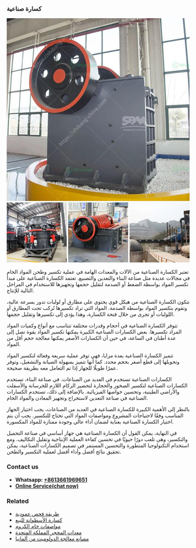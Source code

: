 <h3>كسارة صناعية</h3><img src='1701853183.jpg' alt=''><p>تعتبر الكسارة الصناعية من الآلات والمعدات الهامة في عملية تكسير وطحن المواد الخام في مجالات عديدة مثل صناعة البناء والتعدين والتصنيع. تعتمد الكسارة الصناعية على مبدأ تكسير المواد بواسطة الضغط أو الصدمة لتقليل حجمها وتجهيزها للاستخدام في المراحل التالية للإنتاج.</p><p>تتكون الكسارة الصناعية من هيكل قوي يحتوي على مطارق أو لولبات تدور بسرعة عالية، وتقوم بتكسير المواد بواسطة الصدمة. المواد التي تراد تكسيرها تُركب تحت المطارق أو اللولبات أو تجرى من خلال فتحة الكسارة، وهذا يؤدي إلى تكسيرها وتقليل حجمها.</p><p>تتوفر الكسارة الصناعية في أحجام وقدرات مختلفة تتناسب مع أنواع وكميات المواد المراد تكسيرها. بعض الكسارات الصناعية الكبيرة يمكنها تكسير المواد بقوة تصل إلى عدة أطنان في الساعة، في حين أن الكسارات الأصغر يمكنها معالجة حجم أقل من المواد.</p><p>تتميز الكسارة الصناعية بعدة مزايا، فهي توفر عملية سريعة وفعالة لتكسير المواد وتحويلها إلى قطع أصغر بحجم محدد. كما أنها تتميز بسهولة الصيانة والتشغيل، وتوفر عمرًا طويلًا للجهاز إذا تم التعامل معه بطريقة صحيحة.</p><p>الكسارات الصناعية تستخدم في العديد من الصناعات. في صناعة البناء، تستخدم الكسارات الصناعية لتكسير الصخور والحجارة لتحضير الركام اللازم للخرسانة والأسفلت والأراضي الطينية، وتحسين خواصها الفيزيائية. بالإضافة إلى ذلك، تستخدم الكسارات الصناعية في صناعة التعدين لاستخراج وتجهيز المعادن والمواد الخام.</p><p>بالنظر إلى الأهمية الكبيرة للكسارة الصناعية في العديد من الصناعات، يجب اختيار الجهاز المناسب وفقًا لاحتياجات المشروع ومواصفات المواد التي تحتاج للتكسير. يجب أن يتم اختيار الكسارة الصناعية بعناية لضمان أداء عالي وجودة ممتازة للمواد المكسورة.</p><p>في النهاية، يمكن القول أن الكسارة الصناعية هي جهاز أساسي في صناعة التحميل والتكسير، وهي تلعب دورًا حيويًا في تحسين كفاءة العملية الإنتاجية وتقليل التكاليف. ومع استخدام التكنولوجيا المتطورة والتحسين المستمر في تصميم الكسارات الصناعية، يمكن تحقيق نتائج أفضل وأداء أفضل لعملية التكسير والطحن.</p><h3>Contact us</h3><ul><li><strong>Whatsapp:&nbsp;<a href="https://wa.me/8613661969651">+8613661969651</a></strong></li><li><a href="https://swt.shibang-china.com/?git&amp;zhl&amp;كسارة صناعية"><strong>Online Service(chat now)</strong></a></li></ul><h3>Related</h3><ul><li><a href='طريقة فحص عمودية.md'>طريقة فحص عمودية</a></li><li><a href='كسارة الأسطوانة للبيع.md'>كسارة الأسطوانة للبيع</a></li><li><a href='مواصفات خام الكروم.md'>مواصفات خام الكروم</a></li><li><a href='معدات المحجر المملكة المتحدة.md'>معدات المحجر المملكة المتحدة</a></li><li><a href='مصانع معالجة الدولوميت من ألمانيا.md'>مصانع معالجة الدولوميت من ألمانيا</a></li></ul>